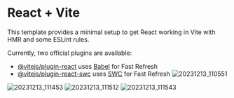 # React + Vite

This template provides a minimal setup to get React working in Vite with HMR and some ESLint rules.

Currently, two official plugins are available:

- [@vitejs/plugin-react](https://github.com/vitejs/vite-plugin-react/blob/main/packages/plugin-react/README.md) uses [Babel](https://babeljs.io/) for Fast Refresh
- [@vitejs/plugin-react-swc](https://github.com/vitejs/vite-plugin-react-swc) uses [SWC](https://swc.rs/) for Fast Refresh
![20231213_110551](https://github.com/haneen-abuzaid-sy/first-react-project/assets/145657902/8b5e8c97-2a46-4ea6-9ff7-465a19951540)

![20231213_111453](https://github.com/haneen-abuzaid-sy/first-react-project/assets/145657902/d72e0feb-6cb9-4ffc-a42b-ba3695bd181f)
![20231213_111512](https://github.com/haneen-abuzaid-sy/first-react-project/assets/145657902/3c974ca1-98d8-4d38-8f95-a3e1ffe8a806)
![20231213_111543](https://github.com/haneen-abuzaid-sy/first-react-project/assets/145657902/47643b49-04e2-4ad9-8f0f-5358cc0866aa)
